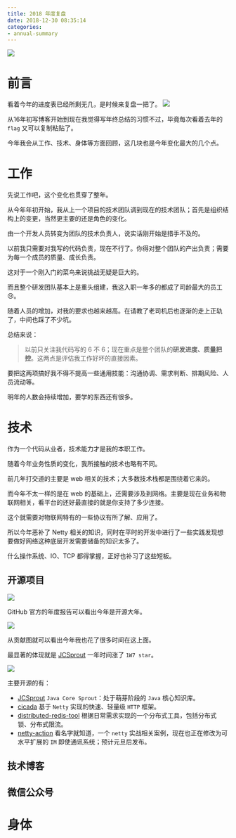 ```yaml
---
title: 2018 年度复盘
date: 2018-12-30 08:35:14
categories: 
- annual-summary
---
```


![](https://ws2.sinaimg.cn/large/006tNbRwly1fyian8xdmnj31hc0u0th7.jpg)

# 前言


看着今年的进度表已经所剩无几，是时候来复盘一把了。
![](https://ws4.sinaimg.cn/large/006tNbRwly1fyj0tfcwkuj30u01sze81.jpg)


从16年初写博客开始到现在我觉得写年终总结的习惯不过，毕竟每次看着去年的 `flag` 又可以复制粘贴了。

今年我会从工作、技术、身体等方面回顾，这几块也是今年变化最大的几个点。

# 工作

先说工作吧，这个变化也贯穿了整年。

从今年年初开始，我从上一个项目的技术团队调到现在的技术团队；首先是组织结构上的变更，当然更主要的还是角色的变化。

由一个开发人员转变为团队的技术负责人，说实话刚开始是措手不及的。

以前我只需要对我写的代码负责，现在不行了。你得对整个团队的产出负责；需要为每一个成员的质量、成长负责。

这对于一个刚入门的菜鸟来说挑战无疑是巨大的。

而且整个研发团队基本上是重头组建，我这入职一年多的都成了司龄最大的员工😢。

随着人员的增加，对我的要求也越来越高。在请教了老司机后也逐渐的走上正轨了，中间也踩了不少坑。

总结来说：

> 以前只关注我代码写的 6 不 6；现在重点是整个团队的**研发进度、质量把控**。这两点是评估我工作好坏的直接因素。

要把这两项搞好我不得不提高一些通用技能：沟通协调、需求判断、排期风险、人员流动等。

明年的人数会持续增加，要学的东西还有很多。

# 技术

作为一个代码从业者，技术能力才是我的本职工作。

随着今年业务性质的变化，我所接触的技术也略有不同。

前几年打交道的主要是 web 相关的技术；大多数技术栈都是围绕着它来的。

而今年不太一样的是在 web 的基础上，还需要涉及到网络。主要是现在业务和物联网相关，看平台的还好最直接的就是你支持了多少连接。

这个就需要对物联网特有的一些协议有所了解、应用了。

所以今年恶补了 Netty 相关的知识，同时在平时的开发中进行了一些实践发现想要做好网络这种底层开发需要储备的知识太多了。

什么操作系统、IO、TCP 都得掌握，正好也补习了这些短板。

## 开源项目

![](https://ws2.sinaimg.cn/large/006tNbRwly1fyj4euwzppj3148056gmd.jpg)

GitHub 官方的年度报告可以看出今年是开源大年。

![](https://ws2.sinaimg.cn/large/006tNbRwly1fyj4lauwtxj31eo0u0qar.jpg)

从贡献图就可以看出今年我也花了很多时间在这上面。

最显著的体现就是 [JCSprout](https://github.com/crossoverJie/JCSprout) 一年时间涨了 `1W7 star`。

![](https://ws3.sinaimg.cn/large/006tNbRwly1fyj525egpdj314k0ncn17.jpg)

主要开源的有：

- [JCSprout](https://github.com/crossoverJie/JCSprout) `Java Core Sprout`：处于萌芽阶段的 `Java` 核心知识库。
- [cicada](https://github.com/TogetherOS/cicada) 基于 `Netty` 实现的快速、轻量级 `HTTP` 框架。
- [distributed-redis-tool](https://github.com/crossoverJie/distributed-redis-tool) 根据日常需求实现的一个分布式工具，包括分布式锁、分布式限流。
- [netty-action](https://github.com/crossoverJie/netty-action) 看名字就知道，一个 `netty` 实战相关案例，现在也正在修改为可水平扩展的 `IM` 即使通讯系统；预计元旦后发布。


## 技术博客

## 微信公众号




# 身体

